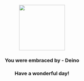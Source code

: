 <p align="center">
    <img src="https://raw.githubusercontent.com/PokeAPI/sprites/master/sprites/pokemon/633.png" width="150" height="150">
</p>
<h3 align="center">You were embraced by - <b>Deino</b></h3>
<h3 align="center">Have a wonderful day!</h3>
